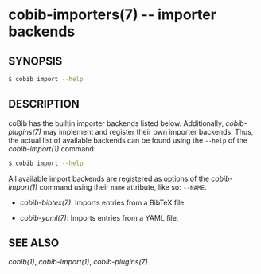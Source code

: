 cobib-importers(7) -- importer backends
=======================================

## SYNOPSIS

```bash
$ cobib import --help
```

## DESCRIPTION

coBib has the builtin importer backends listed below.
Additionally, *cobib-plugins(7)* may implement and register their own importer backends.
Thus, the actual list of available backends can be found using the `--help` of the *cobib-import(1)* command:
```bash
$ cobib import --help
```

All available import backends are registered as options of the *cobib-import(1)* command using their `name` attribute, like so: `--NAME`.

  * *cobib-bibtex(7)*:
    Imports entries from a BibTeX file.

  * *cobib-yaml(7)*:
    Imports entries from a YAML file.

## SEE ALSO

*cobib(1)*, *cobib-import(1)*, *cobib-plugins(7)*

[//]: # ( vim: set ft=markdown tw=0: )
